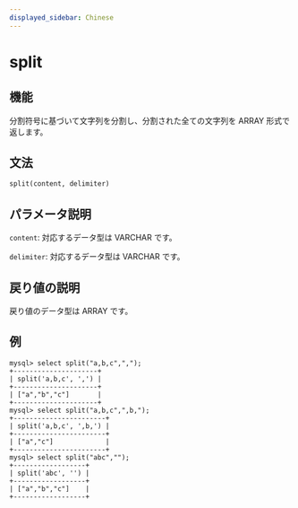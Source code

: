 ```yaml
---
displayed_sidebar: Chinese
---
```


# split

## 機能

分割符号に基づいて文字列を分割し、分割された全ての文字列を ARRAY 形式で返します。

## 文法

```Haskell
split(content, delimiter)
```

## パラメータ説明

`content`: 対応するデータ型は VARCHAR です。

`delimiter`: 対応するデータ型は VARCHAR です。

## 戻り値の説明

戻り値のデータ型は ARRAY です。

## 例

```Plain Text
mysql> select split("a,b,c",",");
+---------------------+
| split('a,b,c', ',') |
+---------------------+
| ["a","b","c"]       |
+---------------------+
mysql> select split("a,b,c",",b,");
+-----------------------+
| split('a,b,c', ',b,') |
+-----------------------+
| ["a","c"]             |
+-----------------------+
mysql> select split("abc","");
+------------------+
| split('abc', '') |
+------------------+
| ["a","b","c"]    |
+------------------+
```
